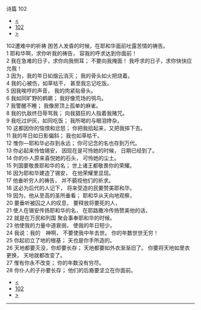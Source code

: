 ﻿





 诗篇 102




* [<](bible/PSA101.md)
* [102](bible/PSA.md)
* [>](bible/PSA103.md)



 
102遭难中的祈祷 困苦人发昏的时候，在耶和华面前吐露苦情的祷告。  
1 耶和华啊，求你听我的祷告， 容我的呼求达到你面前！  
2 我在急难的日子，求你向我侧耳； 不要向我掩面！ 我呼求的日子，求你快快应允我！     
3 因为，我的年日如烟云消灭； 我的骨头如火把烧着。  
4 我的心被伤，如草枯干， 甚至我忘记吃饭。  
5 因我唉哼的声音， 我的肉紧贴骨头。  
6 我如同旷野的鹈鹕； 我好像荒场的鸮鸟。  
7 我警醒不睡； 我像房顶上孤单的麻雀。  
8 我的仇敌终日辱骂我； 向我猖狂的人指着我赌咒。  
9 我吃过炉灰，如同吃饭； 我所喝的与眼泪搀杂。  
10 这都因你的恼恨和忿怒； 你把我拾起来，又把我摔下去。  
11 我的年日如日影偏斜； 我也如草枯干。     
12 惟你—耶和华必存到永远； 你可记念的名也存到万代。  
13 你必起来怜恤锡安， 因现在是可怜她的时候， 日期已经到了。  
14 你的仆人原来喜悦她的石头， 可怜她的尘土。  
15 列国要敬畏耶和华的名； 世上诸王都敬畏你的荣耀。  
16 因为耶和华建造了锡安， 在他荣耀里显现。  
17 他垂听穷人的祷告， 并不藐视他们的祈求。     
18 这必为后代的人记下， 将来受造的民要赞美耶和华。  
19 因为，他从至高的圣所垂看； 耶和华从天向地观察，  
20 要垂听被囚之人的叹息， 要释放将要死的人，  
21 使人在锡安传扬耶和华的名， 在耶路撒冷传扬赞美他的话，  
22 就是在万民和列国 聚会事奉耶和华的时候。     
23 他使我的力量中道衰弱， 使我的年日短少。  
24 我说：我的　神啊， 不要使我中年去世。 你的年数世世无穷！     
25 你起初立了地的根基； 天也是你手所造的。  
26 天地都要灭没，你却要长存； 天地都要如外衣渐渐旧了。 你要将天地如里衣更换， 天地就都改变了。  
27 惟有你永不改变； 你的年数没有穷尽。  
28 你仆人的子孙要长存； 他们的后裔要坚立在你面前。 
* [<](bible/PSA101.md)
* [102](bible/PSA.md)
* [>](bible/PSA103.md)





---









